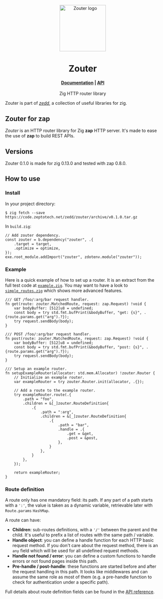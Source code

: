<p align="center">
	<a href="https://code.zeptotech.net/zedd/zouter">
		<picture>
			<img alt="Zouter logo" width="150" src="https://code.zeptotech.net/zedd/zouter/raw/branch/main/logo.svg" />
		</picture>
	</a>
</p>

<h1 align="center">
	Zouter
</h1>

<h4 align="center">
	<a href="https://code.zeptotech.net/zedd/zouter">Documentation</a>
|
	<a href="https://zedd.zeptotech.net/zouter/api">API</a>
</h4>

<p align="center">
	Zig HTTP router library
</p>

Zouter is part of [_zedd_](https://code.zeptotech.net/zedd), a collection of useful libraries for zig.

## Zouter for zap

_Zouter_ is an HTTP router library for Zig **zap** HTTP server. It's made to ease the use of **zap** to build REST APIs.

## Versions

Zouter 0.1.0 is made for zig 0.13.0 and tested with zap 0.8.0.

## How to use

### Install

In your project directory:

```shell
$ zig fetch --save https://code.zeptotech.net/zedd/zouter/archive/v0.1.0.tar.gz
```

In `build.zig`:

```zig
// Add zouter dependency.
const zouter = b.dependency("zouter", .{
	.target = target,
	.optimize = optimize,
});
exe.root_module.addImport("zouter", zdotenv.module("zouter"));
```

### Example

Here is a quick example of how to set up a router. It is an extract from the full test code at [`example.zig`](https://code.zeptotech.net/zedd/zouter/src/branch/main/tests/example.zig). You may want to have a look to [`simple_routes.zig`](https://code.zeptotech.net/zedd/zouter/src/branch/main/tests/simple_routes.zig) which shows more advanced features.

```zig
/// GET /foo/:arg/bar request handler.
fn get(route: zouter.MatchedRoute, request: zap.Request) !void {
	var bodyBuffer: [512]u8 = undefined;
	const body = try std.fmt.bufPrint(&bodyBuffer, "get: {s}", .{route.params.get("arg").?});
	try request.sendBody(body);
}

/// POST /foo/:arg/bar request handler.
fn post(route: zouter.MatchedRoute, request: zap.Request) !void {
	var bodyBuffer: [512]u8 = undefined;
	const body = try std.fmt.bufPrint(&bodyBuffer, "post: {s}", .{route.params.get("arg").?});
	try request.sendBody(body);
}

/// Setup an example router.
fn setupExampleRouter(allocator: std.mem.Allocator) !zouter.Router {
	// Initialize an example router.
	var exampleRouter = try zouter.Router.init(allocator, .{});

	// Add a route to the example router.
	try exampleRouter.route(.{
		.path = "foo",
		.children = &[_]zouter.RouteDefinition{
			.{
				.path = ":arg",
				.children = &[_]zouter.RouteDefinition{
					.{
						.path = "bar",
						.handle = .{
							.get = &get,
							.post = &post,
						},
					}
				},
			}
		},
	});

	return exampleRouter;
}
```

### Route definition

A route only has one mandatory field: its path. If any part of a path starts with a `':'`, the value is taken as a dynamic variable, retrievable later with `Route.params` `HashMap`.

A route can have:

- **Children**: sub-routes definitions, with a `'/'` between the parent and the child. It's useful to prefix a list of routes with the same path / variable.
- **Handle object**: you can define a handle function for each HTTP basic request method. If you don't care about the request method, there is an `any` field which will be used for all undefined request methods.
- **Handle not found / error**: you can define a custom functions to handle errors or not found pages inside this path.
- **Pre-handle / post-handle**: these functions are started before and after the request handling in this path. It looks like middlewares and can assume the same role as most of them (e.g. a pre-handle function to check for authentication under a specific path).

Full details about route definition fields can be found in the [API reference](https://zedd.zeptotech.net/zouter/api).
